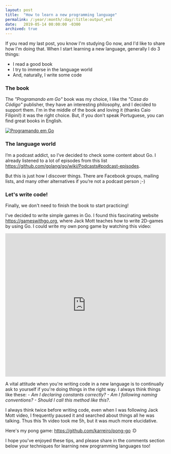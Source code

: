 ```yaml
---
layout: post
title:  "How to learn a new programming language"
permalink: /:year/:month/:day/:title:output_ext
date:   2019-05-14 00:00:00 -0300
archived: true
---
```


If you read my last post, you know I'm studying Go now, and I'd like to share how I'm doing that. When I start learning a new language, generally I do 3 things:
- I read a good book
- I try to immerse in the language world
- And, naturally, I write some code


### The book

The _"Programando em Go"_ book was my choice, I like the _"Casa do Código"_ publisher, they have an interesting philosophy, and I decided to support them. I'm in the middle of the book and loving it (thanks Caio Filipini!) it was the right choice. But, if you don't speak Portuguese, you can find great books in English.

[![Programando em Go](/assets/google-go-book.jpg "Programando em Go")](https://www.casadocodigo.com.br/products/livro-google-go)


### The language world

I’m a podcast addict, so I’ve decided to check some content about Go. I already listened to a lot of episodes from this list https://github.com/golang/go/wiki/Podcasts#podcast-episodes.

But this is just how I discover things. There are Facebook groups, mailing lists, and many other alternatives if you’re not a podcast person ;-)

### Let's write code!

Finally, we don't need to finish the book to start practicing!

I've decided to write simple games in Go. I found this fascinating website https://gameswithgo.org, where Jack Mott teaches how to write 2D-games by using Go. I could write my own pong game by watching this video:

<iframe width="100%" height="450" src="https://www.youtube.com/embed/4RAwgmLjdCs" frameborder="0" allow="accelerometer; autoplay; encrypted-media; gyroscope; picture-in-picture" allowfullscreen></iframe>

A vital attitude when you're writing code in a new language is to continually ask to yourself if you're doing things in the right way. I always think things like these: _- Am I declaring constants correctly? - Am I following naming conventions? - Should I call this method like this?_.

I always think twice before writing code, even when I was following Jack Mott video, I frequently paused it and searched about things all he was talking. Thus this 1h video took me 5h, but it was much more elucidative.

Here's my pong game: https://github.com/karreiro/pong-go :D

I hope you've enjoyed these tips, and please share in the comments section below your techniques for learning new programming languages too!
